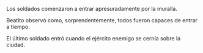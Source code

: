Los soldados comenzaron a entrar apresuradamente por la muralla.

Beatito observó como, sorprendentemente, todos fueron capaces de 
entrar a tiempo.

El último soldado entró cuando el ejército enemigo se cernía 
sobre la ciudad.

